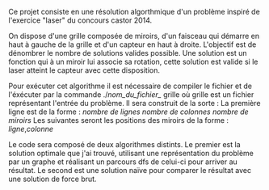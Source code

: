 Ce projet consiste en une résolution algorthmique d'un problème inspiré de l'exercice "laser" du concours castor 2014. 

On dispose d'une grille composée de miroirs, d'un faisceau qui démarre en haut à gauche de la grille et d'un capteur en haut à droite.
L'objectif est de dénombrer le nombre de solutions valides possible. 
Une solution est un fonction qui à un miroir lui associe sa rotation, cette solution est valide si le laser atteint le capteur avec cette disposition.

Pour exécuter cet algorithme il est nécessaire de compiler le fichier et de l'éxécuter par la commande ./*nom_du_fichier_* grille
où grille est un fichier représentant l'entrée du problème. Il sera construit de la sorte :
La première ligne est de la forme : *nombre de lignes* *nombre de colonnes* *nombre de miroirs*
Les suivantes seront les positions des miroirs de la forme : *ligne*,*colonne*

Le code sera composé de deux algorithmes distints.
Le premier est la solution optimale que j'ai trouvé, utilisant une représentation du problème par un graphe et réalisant un parcours dfs de celui-ci pour arriver au résultat. 
Le second est une solution naïve pour comparer le résultat avec une solution de force brut. 
